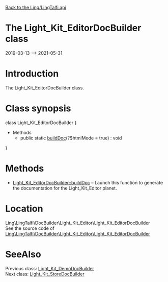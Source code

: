 [Back to the Ling/LingTalfi api](https://github.com/lingtalfi/LingTalfi/blob/master/doc/api/Ling/LingTalfi.md)



The Light_Kit_EditorDocBuilder class
================
2019-03-13 --> 2021-05-31






Introduction
============

The Light_Kit_EditorDocBuilder class.



Class synopsis
==============


class <span class="pl-k">Light_Kit_EditorDocBuilder</span>  {

- Methods
    - public static [buildDoc](https://github.com/lingtalfi/LingTalfi/blob/master/doc/api/Ling/LingTalfi/DocBuilder/Light_Kit_Editor/Light_Kit_EditorDocBuilder/buildDoc.md)(?$htmlMode = true) : void

}






Methods
==============

- [Light_Kit_EditorDocBuilder::buildDoc](https://github.com/lingtalfi/LingTalfi/blob/master/doc/api/Ling/LingTalfi/DocBuilder/Light_Kit_Editor/Light_Kit_EditorDocBuilder/buildDoc.md) &ndash; Launch this function to generate the documentation for the Light_Kit_Editor planet.





Location
=============
Ling\LingTalfi\DocBuilder\Light_Kit_Editor\Light_Kit_EditorDocBuilder<br>
See the source code of [Ling\LingTalfi\DocBuilder\Light_Kit_Editor\Light_Kit_EditorDocBuilder](https://github.com/lingtalfi/LingTalfi/blob/master/DocBuilder/Light_Kit_Editor/Light_Kit_EditorDocBuilder.php)



SeeAlso
==============
Previous class: [Light_Kit_DemoDocBuilder](https://github.com/lingtalfi/LingTalfi/blob/master/doc/api/Ling/LingTalfi/DocBuilder/Light_Kit_Demo/Light_Kit_DemoDocBuilder.md)<br>Next class: [Light_Kit_StoreDocBuilder](https://github.com/lingtalfi/LingTalfi/blob/master/doc/api/Ling/LingTalfi/DocBuilder/Light_Kit_Store/Light_Kit_StoreDocBuilder.md)<br>

